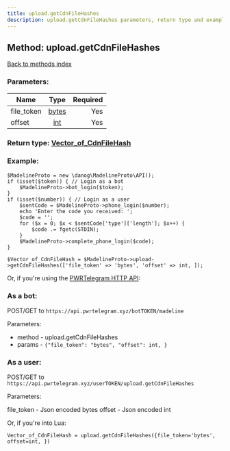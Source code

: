 ```yaml
---
title: upload.getCdnFileHashes
description: upload.getCdnFileHashes parameters, return type and example
---
```

## Method: upload.getCdnFileHashes  
[Back to methods index](index.md)


### Parameters:

| Name     |    Type       | Required |
|----------|:-------------:|---------:|
|file\_token|[bytes](../types/bytes.md) | Yes|
|offset|[int](../types/int.md) | Yes|


### Return type: [Vector\_of\_CdnFileHash](../types/CdnFileHash.md)

### Example:


```
$MadelineProto = new \danog\MadelineProto\API();
if (isset($token)) { // Login as a bot
    $MadelineProto->bot_login($token);
}
if (isset($number)) { // Login as a user
    $sentCode = $MadelineProto->phone_login($number);
    echo 'Enter the code you received: ';
    $code = '';
    for ($x = 0; $x < $sentCode['type']['length']; $x++) {
        $code .= fgetc(STDIN);
    }
    $MadelineProto->complete_phone_login($code);
}

$Vector_of_CdnFileHash = $MadelineProto->upload->getCdnFileHashes(['file_token' => 'bytes', 'offset' => int, ]);
```

Or, if you're using the [PWRTelegram HTTP API](https://pwrtelegram.xyz):

### As a bot:

POST/GET to `https://api.pwrtelegram.xyz/botTOKEN/madeline`

Parameters:

* method - upload.getCdnFileHashes
* params - `{"file_token": "bytes", "offset": int, }`



### As a user:

POST/GET to `https://api.pwrtelegram.xyz/userTOKEN/upload.getCdnFileHashes`

Parameters:

file_token - Json encoded bytes
offset - Json encoded int



Or, if you're into Lua:

```
Vector_of_CdnFileHash = upload.getCdnFileHashes({file_token='bytes', offset=int, })
```

